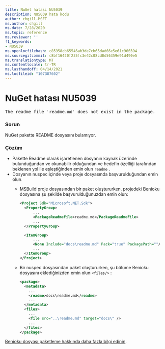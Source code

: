 ```yaml
---
title: NuGet hatası NU5039
description: NU5039 hata kodu
author: chgill-MSFT
ms.author: chgill
ms.date: 7/28/2020
ms.topic: reference
ms.reviewer: ''
f1_keywords:
- NU5039
ms.openlocfilehash: c85958cb65546ab3de7cb65dad66e5e61c966594
ms.sourcegitcommit: c8bf16420f235fc3e42c08cd0d56359e91d490e5
ms.translationtype: MT
ms.contentlocale: tr-TR
ms.lasthandoff: 04/14/2021
ms.locfileid: "107387602"
---
```

# <a name="nuget-error-nu5039"></a>NuGet hatası NU5039

<pre>The readme file 'readme.md' does not exist in the package.</pre>


### <a name="issue"></a>Sorun

NuGet pakette README dosyasını bulamıyor.


### <a name="solution"></a>Çözüm

- Pakette Readme olarak işaretlenen dosyanın kaynak üzerinde bulunduğundan ve okunabilir olduğundan ve hedefin özelliği tarafından beklenen yol ile eşleştiğinden emin olun `readme` .
- Dosyanın nuspec içinde veya proje dosyasında başvurulduğundan emin olun.
  * MSBuild proje dosyasından bir paket oluştururken, projedeki Benioku dosyasına şu şekilde başvurulduğunuzdan emin olun:

    ```xml
    <Project Sdk="Microsoft.NET.Sdk">
      <PropertyGroup>
          ...
          <PackageReadmeFile>readme.md</PackageReadmeFile>
          ...
      </PropertyGroup>

      <ItemGroup>
          ...
          <None Include="docs\readme.md" Pack="true" PackagePath=""/>
          ...
      </ItemGroup>
    </Project>
    ```

  * Bir nuspec dosyasından paket oluştururken, şu bölüme Benioku dosyasını eklediğinizden emin olun `<files/>` :

    ```xml
    <package>
      <metadata>
        ...
        <readme>docs\readme.md</readme>
        ...
      </metadata>
      <files>
        ...
        <file src="..\readme.md" target="docs\" />
        ...
      </files>
    </package>
    ```

[Benioku dosyası paketleme hakkında daha fazla bilgi edinin](../msbuild-targets.md#packagereadmefile).
